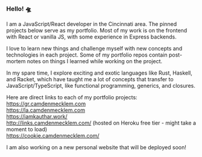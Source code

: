### Hello! 🛸

I am a JavaScript/React developer in the Cincinnati area. The pinned projects below serve as my portfolio. Most of my work is on the frontend with React or vanilla JS, with some experience in Express backends.

I love to learn new things and challenge myself with new concepts and technologies in each project. Some of my portfolio repos contain post-mortem notes on things I learned while working on the project.

In my spare time, I explore exciting and exotic languages like Rust, Haskell, and Racket, which have taught me a lot of concepts that transfer to JavaScript/TypeScript, like functional programming, generics, and closures.

Here are direct links to each of my portfolio projects:   
https://gr.camdenmecklem.com   
https://la.camdenmecklem.com   
https://iamkauthar.work/   
http://links.camdenmecklem.com/ (hosted on Heroku free tier - might take a moment to load)   
https://cookie.camdenmecklem.com/   

I am also working on a new personal website that will be deployed soon!
